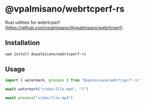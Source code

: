 # @vpalmisano/webrtcperf-rs
Rust utilities for webrtcperf (https://github.com/vpalmisano/@vpalmisano/webrtcperf).

## Installation
```bash
npm install @vpalmisano/webrtcperf-rs
```

## Usage
```js
import { watermark, process } from "@vpalmisano/webrtcperf-rs"

await watermark("video/file.mp4", "1")

await process("video/file.mp4")
```
